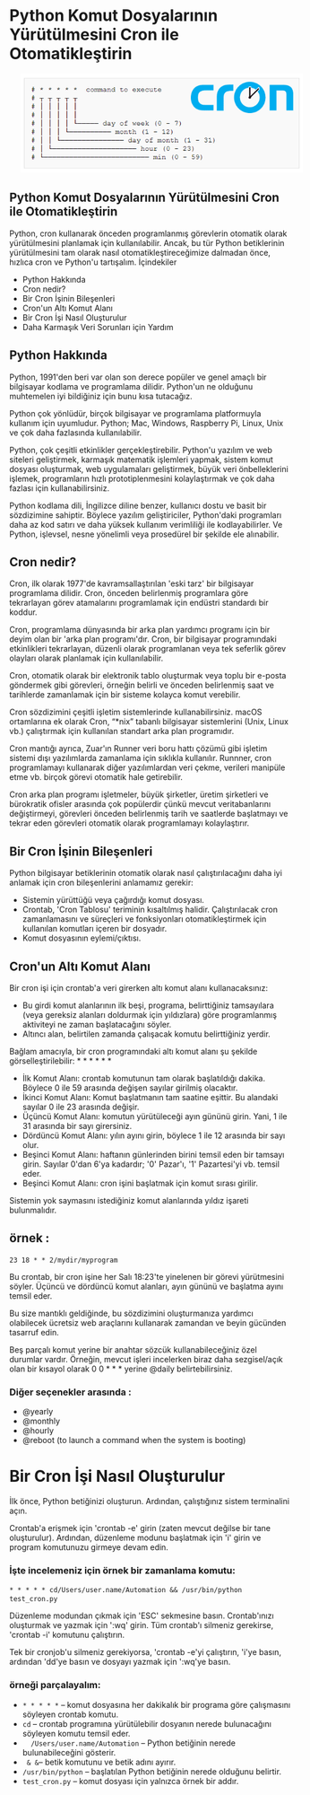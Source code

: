 # Python Komut Dosyalarının Yürütülmesini Cron ile Otomatikleştirin


<img src="CronJob/Mautic-cron-jobs.png"
     alt="Markdown Monster icon"
     style="margin-left:20px" />

## Python Komut Dosyalarının Yürütülmesini Cron ile Otomatikleştirin

Python, cron kullanarak önceden programlanmış görevlerin otomatik olarak yürütülmesini planlamak için kullanılabilir. Ancak, bu tür Python betiklerinin yürütülmesini tam olarak nasıl otomatikleştireceğimize dalmadan önce, hızlıca cron ve Python'u tartışalım.
İçindekiler

* Python Hakkında
* Cron nedir?
* Bir Cron İşinin Bileşenleri
* Cron'un Altı Komut Alanı
* Bir Cron İşi Nasıl Oluşturulur
* Daha Karmaşık Veri Sorunları için Yardım
  
## Python Hakkında

Python, 1991'den beri var olan son derece popüler ve genel amaçlı bir bilgisayar kodlama ve programlama dilidir. Python'un ne olduğunu muhtemelen iyi bildiğiniz için bunu kısa tutacağız.

Python çok yönlüdür, birçok bilgisayar ve programlama platformuyla kullanım için uyumludur. Python; Mac, Windows, Raspberry Pi, Linux, Unix ve çok daha fazlasında kullanılabilir.

Python, çok çeşitli etkinlikler gerçekleştirebilir. Python'u yazılım ve web siteleri geliştirmek, karmaşık matematik işlemleri yapmak, sistem komut dosyası oluşturmak, web uygulamaları geliştirmek, büyük veri önbelleklerini işlemek, programların hızlı prototiplenmesini kolaylaştırmak ve çok daha fazlası için kullanabilirsiniz.

Python kodlama dili, İngilizce diline benzer, kullanıcı dostu ve basit bir sözdizimine sahiptir. Böylece yazılım geliştiriciler, Python'daki programları daha az kod satırı ve daha yüksek kullanım verimliliği ile kodlayabilirler. Ve Python, işlevsel, nesne yönelimli veya prosedürel bir şekilde ele alınabilir.

## Cron nedir?

Cron, ilk olarak 1977'de kavramsallaştırılan 'eski tarz' bir bilgisayar programlama dilidir. Cron, önceden belirlenmiş programlara göre tekrarlayan görev atamalarını programlamak için endüstri standardı bir koddur.

Cron, programlama dünyasında bir arka plan yardımcı programı için bir deyim olan bir 'arka plan programı'dır. Cron, bir bilgisayar programındaki etkinlikleri tekrarlayan, düzenli olarak programlanan veya tek seferlik görev olayları olarak planlamak için kullanılabilir.

Cron, otomatik olarak bir elektronik tablo oluşturmak veya toplu bir e-posta göndermek gibi görevleri, örneğin belirli ve önceden belirlenmiş saat ve tarihlerde zamanlamak için bir sisteme kolayca komut verebilir.

Cron sözdizimini çeşitli işletim sistemlerinde kullanabilirsiniz. macOS ortamlarına ek olarak Cron, “*nix” tabanlı bilgisayar sistemlerini (Unix, Linux vb.) çalıştırmak için kullanılan standart arka plan programıdır.

Cron mantığı ayrıca, Zuar'ın Runner veri boru hattı çözümü gibi işletim sistemi dışı yazılımlarda zamanlama için sıklıkla kullanılır. Runnner, cron programlamayı kullanarak diğer yazılımlardan veri çekme, verileri manipüle etme vb. birçok görevi otomatik hale getirebilir.

Cron arka plan programı işletmeler, büyük şirketler, üretim şirketleri ve bürokratik ofisler arasında çok popülerdir çünkü mevcut veritabanlarını değiştirmeyi, görevleri önceden belirlenmiş tarih ve saatlerde başlatmayı ve tekrar eden görevleri otomatik olarak programlamayı kolaylaştırır.

## Bir Cron İşinin Bileşenleri

Python bilgisayar betiklerinin otomatik olarak nasıl çalıştırılacağını daha iyi anlamak için cron bileşenlerini anlamamız gerekir:

* Sistemin yürüttüğü veya çağırdığı komut dosyası.
* Crontab, 'Cron Tablosu' teriminin kısaltılmış halidir. Çalıştırılacak cron zamanlamasını ve süreçleri ve fonksiyonları otomatikleştirmek için kullanılan komutları içeren bir dosyadır.
* Komut dosyasının eylemi/çıktısı.

## Cron'un Altı Komut Alanı

Bir cron işi için crontab'a veri girerken altı komut alanı kullanacaksınız:

* Bu girdi komut alanlarının ilk beşi, programa, belirttiğiniz tamsayılara (veya gereksiz alanları doldurmak için yıldızlara) göre programlanmış aktiviteyi ne zaman başlatacağını söyler.
* Altıncı alan, belirtilen zamanda çalışacak komutu belirttiğiniz yerdir.

Bağlam amacıyla, bir cron programındaki altı komut alanı şu şekilde görselleştirilebilir: * * * * * *

* İlk Komut Alanı: crontab komutunun tam olarak başlatıldığı dakika. Böylece 0 ile 59 arasında değişen sayılar girilmiş olacaktır.
* İkinci Komut Alanı: Komut başlatmanın tam saatine eşittir. Bu alandaki sayılar 0 ile 23 arasında değişir.
* Üçüncü Komut Alanı: komutun yürütüleceği ayın gününü girin. Yani, 1 ile 31 arasında bir sayı girersiniz.
* Dördüncü Komut Alanı: yılın ayını girin, böylece 1 ile 12 arasında bir sayı olur.
* Beşinci Komut Alanı: haftanın günlerinden birini temsil eden bir tamsayı girin. Sayılar 0'dan 6'ya kadardır; '0' Pazar'ı, '1' Pazartesi'yi vb. temsil eder.
* Beşinci Komut Alanı: cron işini başlatmak için komut sırası girilir.

Sistemin yok saymasını istediğiniz komut alanlarında yıldız işareti bulunmalıdır.

## örnek :
```
23 18 * * 2/mydir/myprogram
```
Bu crontab, bir cron işine her Salı 18:23'te yinelenen bir görevi yürütmesini söyler. Üçüncü ve dördüncü komut alanları, ayın gününü ve başlatma ayını temsil eder.

Bu size mantıklı geldiğinde, bu sözdizimini oluşturmanıza yardımcı olabilecek ücretsiz web araçlarını kullanarak zamandan ve beyin gücünden tasarruf edin.

Beş parçalı komut yerine bir anahtar sözcük kullanabileceğiniz özel durumlar vardır. Örneğin, mevcut işleri incelerken biraz daha sezgisel/açık olan bir kısayol olarak 0 0 * * * yerine @daily belirtebilirsiniz.

### Diğer seçenekler arasında : 
* @yearly    
* @monthly    
* @hourly
* @reboot (to launch a command when the system is booting)

# Bir Cron İşi Nasıl Oluşturulur

İlk önce, Python betiğinizi oluşturun. Ardından, çalıştığınız sistem terminalini açın.

Crontab'a erişmek için 'crontab -e' girin (zaten mevcut değilse bir tane oluşturulur). Ardından, düzenleme modunu başlatmak için 'i' girin ve program komutunuzu girmeye devam edin.

### İşte incelemeniz için örnek bir zamanlama komutu:

```
* * * * * cd/Users/user.name/Automation && /usr/bin/python test_cron.py
```

Düzenleme modundan çıkmak için 'ESC' sekmesine basın. Crontab'ınızı oluşturmak ve yazmak için ':wq' girin. Tüm crontab'ı silmeniz gerekirse, 'crontab -i' komutunu çalıştırın.

Tek bir cronjob'u silmeniz gerekiyorsa, 'crontab -e'yi çalıştırın, 'i'ye basın, ardından 'dd'ye basın ve dosyayı yazmak için ':wq'ye basın.

### örneği parçalayalım:

 * ```* * * * *``` – komut dosyasına her dakikalık bir programa göre çalışmasını söyleyen crontab komutu.
 * ```cd``` – crontab programına yürütülebilir dosyanın nerede bulunacağını söyleyen komutu temsil eder.
 * ```   /Users/user.name/Automation ``` – Python betiğinin nerede bulunabileceğini gösterir.
 * ``` & &```– betik komutunu ve betik adını ayırır.
 * ```/usr/bin/python``` – başlatılan Python betiğinin nerede olduğunu belirtir.
 * ```test_cron.py``` – komut dosyası için yalnızca örnek bir addır.

